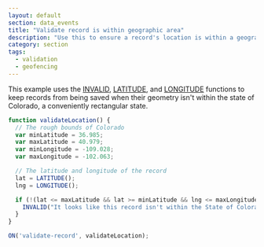 ```yaml
---
layout: default
section: data_events
title: "Validate record is within geographic area"
description: "Use this to ensure a record's location is within a geographic area before saving."
category: section
tags:
  - validation
  - geofencing
---
```


This example uses the [INVALID](/data-events/reference/invalid), [LATITUDE](/expressions/reference/latitude), and [LONGITUDE](/expressions/reference/longitude) functions to keep records from being saved when their geometry isn't within the state of Colorado, a conveniently rectangular state.

```js
function validateLocation() {
  // The rough bounds of Colorado
  var minLatitude = 36.985;
  var maxLatitude = 40.979;
  var minLongitude = -109.028;
  var maxLongitude = -102.063;

  // The latitude and longitude of the record
  lat = LATITUDE();
  lng = LONGITUDE();

  if (!(lat <= maxLatitude && lat >= minLatitude && lng <= maxLongitude && lng >= minLongitude)) {
    INVALID("It looks like this record isn't within the State of Colorado. Please adjust the record's location to be within Colorado.");
  }
}

ON('validate-record', validateLocation);
```
